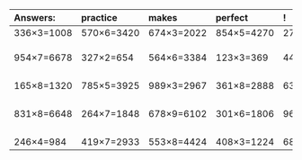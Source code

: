 | Answers: | practice | makes | perfect | ! |
| :--- | :--- | :--- | :--- | :--- |
| 336×3=1008 | 570×6=3420 | 674×3=2022 | 854×5=4270 | 278×9=2502 | 
|   |   |   |   |   | 
|   |   |   |   |   | 
|   |   |   |   |   | 
| 954×7=6678 | 327×2=654 | 564×6=3384 | 123×3=369 | 442×6=2652 | 
|   |   |   |   |   | 
|   |   |   |   |   | 
|   |   |   |   |   | 
|   |   |   |   |   | 
| 165×8=1320 | 785×5=3925 | 989×3=2967 | 361×8=2888 | 635×9=5715 | 
|   |   |   |   |   | 
|   |   |   |   |   | 
|   |   |   |   |   | 
|   |   |   |   |   | 
| 831×8=6648 | 264×7=1848 | 678×9=6102 | 301×6=1806 | 963×2=1926 | 
|   |   |   |   |   | 
|   |   |   |   |   | 
|   |   |   |   |   | 
|   |   |   |   |   | 
| 246×4=984 | 419×7=2933 | 553×8=4424 | 408×3=1224 | 680×6=4080 | 
